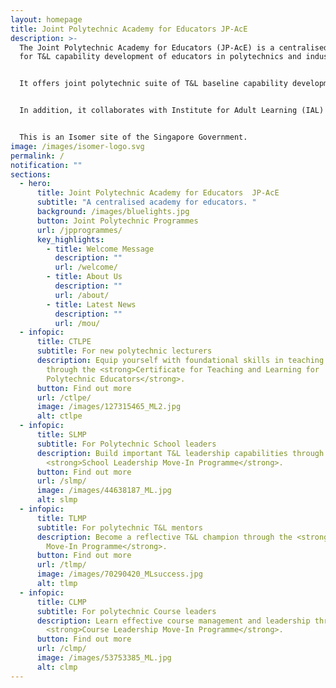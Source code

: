 ```yaml
---
layout: homepage
title: Joint Polytechnic Academy for Educators JP-AcE
description: >-
  The Joint Polytechnic Academy for Educators (JP-AcE) is a centralised academy
  for T&L capability development of educators in polytechnics and industry.


  It offers joint polytechnic suite of T&L baseline capability development programmes and certifications, such as the Certificate in T&L for Polytechnic Educators (CTLPE), School Leadership Move-In Programme (SLMP), T&L Mentor Move-In  Programme (TLMP), Course Leadership Move-In Programme (CLMP) and other programmes which strengthens the T&L capabilities of polytechnic educators. 


  In addition, it collaborates with Institute for Adult Learning (IAL) and partners to create and deliver programmes in area of adult education. 


  This is an Isomer site of the Singapore Government.
image: /images/isomer-logo.svg
permalink: /
notification: ""
sections:
  - hero:
      title: Joint Polytechnic Academy for Educators  JP-AcE
      subtitle: "A centralised academy for educators. "
      background: /images/bluelights.jpg
      button: Joint Polytechnic Programmes
      url: /jpprogrammes/
      key_highlights:
        - title: Welcome Message
          description: ""
          url: /welcome/
        - title: About Us
          description: ""
          url: /about/
        - title: Latest News
          description: ""
          url: /mou/
  - infopic:
      title: CTLPE
      subtitle: For new polytechnic lecturers
      description: Equip yourself with foundational skills in teaching and learning
        through the <strong>Certificate for Teaching and Learning for
        Polytechnic Educators</strong>.
      button: Find out more
      url: /ctlpe/
      image: /images/127315465_ML2.jpg
      alt: ctlpe
  - infopic:
      title: SLMP
      subtitle: For Polytechnic School leaders
      description: Build important T&L leadership capabilities through the
        <strong>School Leadership Move-In Programme</strong>.
      button: Find out more
      url: /slmp/
      image: /images/44638187_ML.jpg
      alt: slmp
  - infopic:
      title: TLMP
      subtitle: For polytechnic T&L mentors
      description: Become a reflective T&L champion through the <strong>T&L Mentor
        Move-In Programme</strong>.
      button: Find out more
      url: /tlmp/
      image: /images/70290420_MLsuccess.jpg
      alt: tlmp
  - infopic:
      title: CLMP
      subtitle: For polytechnic Course leaders
      description: Learn effective course management and leadership through the
        <strong>Course Leadership Move-In Programme</strong>.
      button: Find out more
      url: /clmp/
      image: /images/53753385_ML.jpg
      alt: clmp
---
```

